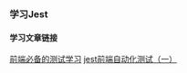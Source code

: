 ### 学习Jest

#### 学习文章链接
[前端必备的测试学习](http://laibh.top/2019-08-19-%E5%89%8D%E7%AB%AF%E5%BF%85%E5%A4%87%E7%9A%84%E6%B5%8B%E8%AF%95%E5%AD%A6%E4%B9%A0.html)
[jest前端自动化测试（一）](https://blog.csdn.net/yuanshengning/article/details/101222893)
